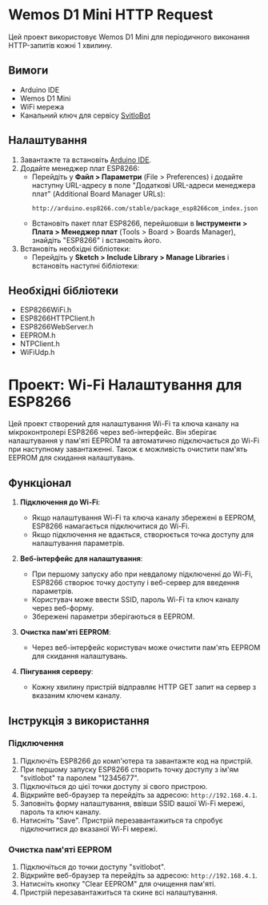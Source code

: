 # Wemos D1 Mini HTTP Request

Цей проект використовує Wemos D1 Mini для періодичного виконання HTTP-запитів кожні 1 хвилину.

## Вимоги

- Arduino IDE
- Wemos D1 Mini
- WiFi мережа
- Канальний ключ для сервісу [SvitloBot](https://svitlobot.in.ua)

## Налаштування

1. Завантажте та встановіть [Arduino IDE](https://www.arduino.cc/en/software).
2. Додайте менеджер плат ESP8266:
   - Перейдіть у **Файл > Параметри** (File > Preferences) і додайте наступну URL-адресу в поле "Додаткові URL-адреси менеджера плат" (Additional Board Manager URLs): 
     ```
     http://arduino.esp8266.com/stable/package_esp8266com_index.json
     ```
   - Встановіть пакет плат ESP8266, перейшовши в **Інструменти > Плата > Менеджер плат** (Tools > Board > Boards Manager), знайдіть "ESP8266" і встановіть його.
3. Встановіть необхідні бібліотеки:
   - Перейдіть у **Sketch > Include Library > Manage Libraries** і встановіть наступні бібліотеки:
## Необхідні бібліотеки

- ESP8266WiFi.h
- ESP8266HTTPClient.h
- ESP8266WebServer.h
- EEPROM.h
- NTPClient.h
- WiFiUdp.h


 
 
# Проект: Wi-Fi Налаштування для ESP8266

Цей проект створений для налаштування Wi-Fi та ключа каналу на мікроконтролері ESP8266 через веб-інтерфейс.
Він зберігає налаштування у пам'яті EEPROM та автоматично підключається до Wi-Fi при наступному завантаженні.
Також є можливість очистити пам'ять EEPROM для скидання налаштувань.

## Функціонал

1. **Підключення до Wi-Fi**:
   - Якщо налаштування Wi-Fi та ключа каналу збережені в EEPROM, ESP8266 намагається підключитися до Wi-Fi.
   - Якщо підключення не вдається, створюється точка доступу для налаштування параметрів.

2. **Веб-інтерфейс для налаштування**:
   - При першому запуску або при невдалому підключенні до Wi-Fi, ESP8266 створює точку доступу і веб-сервер для введення параметрів.
   - Користувач може ввести SSID, пароль Wi-Fi та ключ каналу через веб-форму.
   - Збережені параметри зберігаються в EEPROM.

3. **Очистка пам'яті EEPROM**:
   - Через веб-інтерфейс користувач може очистити пам'ять EEPROM для скидання налаштувань.

4. **Пінгування серверу**:
   - Кожну хвилину пристрій відправляє HTTP GET запит на сервер з вказаним ключем каналу.



## Інструкція з використання

### Підключення

1. Підключіть ESP8266 до комп'ютера та завантажте код на пристрій.
2. При першому запуску ESP8266 створить точку доступу з ім'ям "svitlobot" та паролем "12345677".
3. Підключіться до цієї точки доступу зі свого пристрою.
4. Відкрийте веб-браузер та перейдіть за адресою: `http://192.168.4.1`.
5. Заповніть форму налаштування, ввівши SSID вашої Wi-Fi мережі, пароль та ключ каналу.
6. Натисніть "Save". Пристрій перезавантажиться та спробує підключитися до вказаної Wi-Fi мережі.

### Очистка пам'яті EEPROM

1. Підключіться до точки доступу "svitlobot".
2. Відкрийте веб-браузер та перейдіть за адресою: `http://192.168.4.1`.
3. Натисніть кнопку "Clear EEPROM" для очищення пам'яті.
4. Пристрій перезавантажиться та скине всі налаштування.